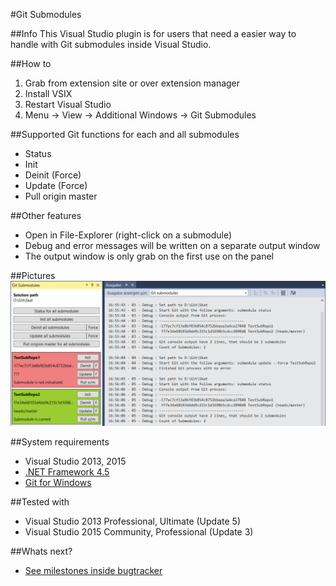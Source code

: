 #Git Submodules

##Info
This Visual Studio plugin is for users that need a easier way to handle with Git submodules inside Visual Studio.

##How to
1. Grab from extension site or over extension manager
2. Install VSIX 
3. Restart Visual Studio
4. Menu -> View -> Additional Windows -> Git Submodules

##Supported Git functions for each and all submodules
* Status
* Init
* Deinit (Force)
* Update (Force)
* Pull origin master

##Other features
- Open in File-Explorer (right-click on a submodule)
- Debug and error messages will be written on a separate output window
- The output window is only grab on the first use on the panel

##Pictures
![picture](picture2.png)

##System requirements
* Visual Studio 2013, 2015
* [.NET Framework 4.5](https://www.microsoft.com/de-de/download/details.aspx?id=30653)
* [Git for Windows](https://git-for-windows.github.io/)

##Tested with
- Visual Studio 2013 Professional, Ultimate (Update 5)
- Visual Studio 2015 Community, Professional (Update 3)

##Whats next?
* [See milestones inside bugtracker](https://github.com/Dark-Water/GitSubModulesVsPlugin/milestones)

